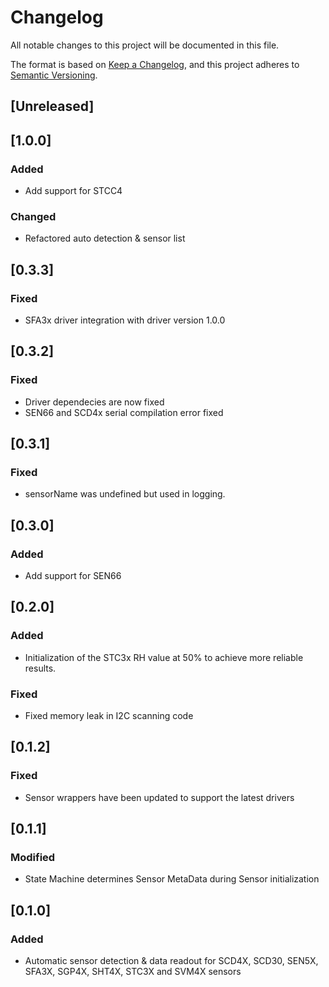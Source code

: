 # Changelog

All notable changes to this project will be documented in this file.

The format is based on [Keep a Changelog](https://keepachangelog.com/en/1.0.0/),
and this project adheres to [Semantic Versioning](https://semver.org/spec/v2.0.0.html).

## [Unreleased]

## [1.0.0]

### Added
- Add support for STCC4

### Changed
- Refactored auto detection & sensor list

## [0.3.3]

### Fixed
- SFA3x driver integration with driver version 1.0.0

## [0.3.2]

### Fixed
- Driver dependecies are now fixed
- SEN66 and SCD4x serial compilation error fixed

## [0.3.1]

### Fixed
- sensorName was undefined but used in logging.

## [0.3.0]

### Added

- Add support for SEN66

## [0.2.0]

### Added

- Initialization of the STC3x RH value at 50% to achieve more reliable results.

### Fixed

- Fixed memory leak in I2C scanning code

## [0.1.2]

### Fixed

- Sensor wrappers have been updated to support the latest drivers

## [0.1.1]

### Modified

- State Machine determines Sensor MetaData during Sensor initialization

## [0.1.0]

### Added

- Automatic sensor detection & data readout for SCD4X, SCD30, SEN5X, SFA3X, SGP4X, SHT4X, STC3X and SVM4X sensors
